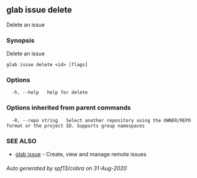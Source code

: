 ## glab issue delete

Delete an issue

### Synopsis

Delete an issue

```
glab issue delete <id> [flags]
```

### Options

```
  -h, --help   help for delete
```

### Options inherited from parent commands

```
  -R, --repo string   Select another repository using the OWNER/REPO format or the project ID. Supports group namespaces
```

### SEE ALSO

* [glab issue](glab_issue.md)	 - Create, view and manage remote issues

###### Auto generated by spf13/cobra on 31-Aug-2020
